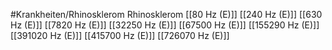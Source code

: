 #Krankheiten/Rhinosklerom
Rhinosklerom
[[80 Hz (E)]]
[[240 Hz (E)]]
[[630 Hz (E)]]
[[7820 Hz (E)]]
[[32250 Hz (E)]]
[[67500 Hz (E)]]
[[155290 Hz (E)]]
[[391020 Hz (E)]]
[[415700 Hz (E)]]
[[726070 Hz (E)]]